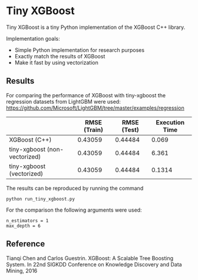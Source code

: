 # Tiny XGBoost
Tiny XGBoost is a tiny Python implementation of the XGBoost C++ library.

Implementation goals:
* Simple Python implementation for research purposes
* Exactly match the results of XGBoost
* Make it fast by using vectorization

## Results
For comparing the performance of XGBoost with tiny-xgboost the regression datasets from LightGBM 
were used:
https://github.com/Microsoft/LightGBM/tree/master/examples/regression

|  | RMSE (Train) | RMSE (Test) | Execution Time
| ------------- | ------------- | ------------- | ------------- |
| XGBoost (C++) | 0.43059 | 0.44484 | 0.069
| tiny-xgboost (non-vectorized) | 0.43059 | 0.44484 | 6.361
| tiny-xgboost (vectorized) | 0.43059 | 0.44484 | 0.1314

The results can be reproduced by running the command
```
python run_tiny_xgboost.py
```

For the comparison the following arguments were used:
```
n_estimators = 1
max_depth = 6
```

## Reference
Tianqi Chen and Carlos Guestrin. XGBoost: A Scalable Tree Boosting System. In 22nd SIGKDD 
Conference on Knowledge Discovery and Data Mining, 2016